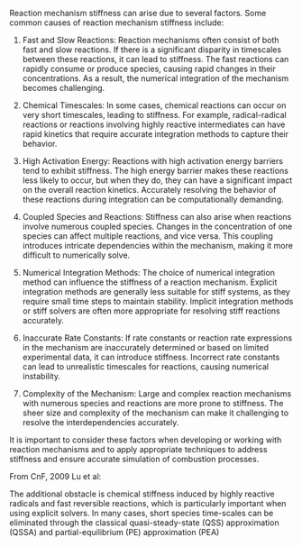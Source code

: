 Reaction mechanism stiffness can arise due to several factors. Some common causes of reaction mechanism stiffness include:

1. Fast and Slow Reactions: Reaction mechanisms often consist of both fast and slow reactions. If there is a significant disparity in timescales between these reactions, it can lead to stiffness. The fast reactions can rapidly consume or produce species, causing rapid changes in their concentrations. As a result, the numerical integration of the mechanism becomes challenging.

2. Chemical Timescales: In some cases, chemical reactions can occur on very short timescales, leading to stiffness. For example, radical-radical reactions or reactions involving highly reactive intermediates can have rapid kinetics that require accurate integration methods to capture their behavior.

3. High Activation Energy: Reactions with high activation energy barriers tend to exhibit stiffness. The high energy barrier makes these reactions less likely to occur, but when they do, they can have a significant impact on the overall reaction kinetics. Accurately resolving the behavior of these reactions during integration can be computationally demanding.

4. Coupled Species and Reactions: Stiffness can also arise when reactions involve numerous coupled species. Changes in the concentration of one species can affect multiple reactions, and vice versa. This coupling introduces intricate dependencies within the mechanism, making it more difficult to numerically solve.

5. Numerical Integration Methods: The choice of numerical integration method can influence the stiffness of a reaction mechanism. Explicit integration methods are generally less suitable for stiff systems, as they require small time steps to maintain stability. Implicit integration methods or stiff solvers are often more appropriate for resolving stiff reactions accurately.

6. Inaccurate Rate Constants: If rate constants or reaction rate expressions in the mechanism are inaccurately determined or based on limited experimental data, it can introduce stiffness. Incorrect rate constants can lead to unrealistic timescales for reactions, causing numerical instability.

7. Complexity of the Mechanism: Large and complex reaction mechanisms with numerous species and reactions are more prone to stiffness. The sheer size and complexity of the mechanism can make it challenging to resolve the interdependencies accurately.

It is important to consider these factors when developing or working with reaction mechanisms and to apply appropriate techniques to address stiffness and ensure accurate simulation of combustion processes.

From CnF, 2009 Lu et al: 

The additional obstacle is chemical stiffness induced by highly reactive radicals and fast reversible reactions, which is particularly important when using explicit solvers. In many cases, short species time-scales can be eliminated through the classical quasi-steady-state (QSS) approximation (QSSA) and partial-equilibrium (PE) approximation (PEA)
